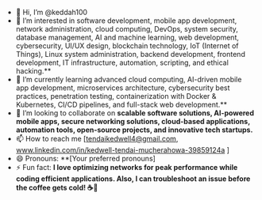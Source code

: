 - 👋 Hi, I’m @keddah100
- 👀 I’m interested in software development, mobile app development, network administration, cloud computing, DevOps, system security, database management, AI and machine learning, web development, cybersecurity, UI/UX design, blockchain technology, IoT (Internet of Things), Linux system administration, backend development, frontend development, IT infrastructure, automation, scripting, and ethical hacking.**  
- 🌱 I’m currently learning advanced cloud computing, AI-driven mobile app development, microservices architecture, cybersecurity best practices, penetration testing, containerization with Docker & Kubernetes, CI/CD pipelines, and full-stack web development.**  
- 💞️ I’m looking to collaborate on **scalable software solutions, AI-powered mobile apps, secure networking solutions, cloud-based applications, automation tools, open-source projects, and innovative tech startups.**  
- 📫 How to reach me [tendaikedwell4@gmail.com,   www.linkedin.com/in/kedwell-tendai-mucherahowa-39859124a  ]
- 😄 Pronouns: **[Your preferred pronouns] 
- ⚡ Fun fact: **I love optimizing networks for peak performance while coding efficient applications. Also, I can troubleshoot an issue before the coffee gets cold! ☕🚀**  

